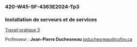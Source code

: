 ### 420-W45-SF-4363E2024-Tp3
### Installation de serveurs et de services

[Travail pratique 3](EFCSpartie1.md)

Professeur : **Jean-Pierre Duchesneau**
jpduchesneau@csfoy.ca
